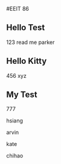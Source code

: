 #EEIT 86


## Hello Test
123
read me parker
## Hello Kitty
456
xyz

## My Test
777

hsiang

arvin

kate

chihao
